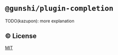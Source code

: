 # `@gunshi/plugin-completion`

TODO(kazupon): more explanation

## ©️ License

[MIT](http://opensource.org/licenses/MIT)
